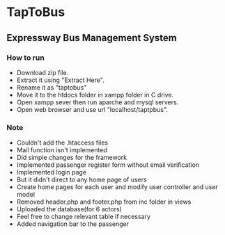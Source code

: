 # TapToBus

## Expressway Bus Management System

### How to run
* Download zip file.
* Extract it using "Extract Here".
* Rename it as "taptobus"
* Move it to the htdocs folder in xampp folder in C drive.
* Open xampp sever then run aparche and mysql servers.
* Open web browser and use url "localhost/taptpbus".

### Note
* Couldn't add the .htaccess files
* Mail function isn't implemented
* Did simple changes for the framework
* Implemented passenger register form without email verification
* Implemented login page
* But it didn't direct to any home page of users
* Create home pages for each user and modify user controller and user model
* Removed header.php and footer.php from inc folder in views
* Uploaded the database(for 6 actors)
* Feel free to change relevant table if necessary
* Added navigation bar to the passenger
